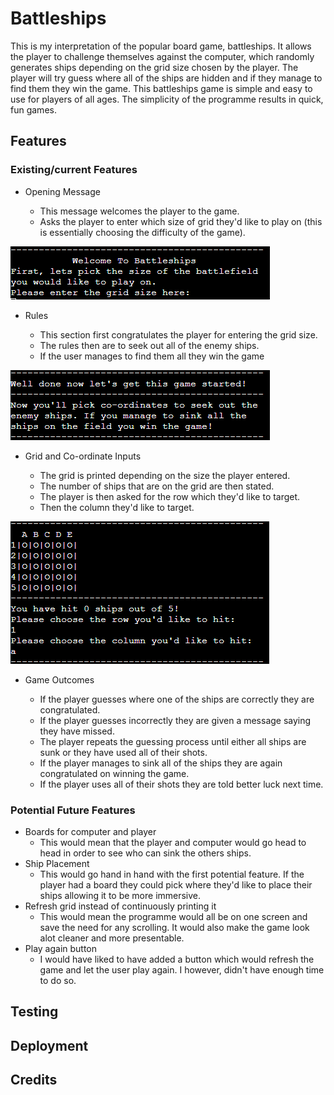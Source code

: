 # Battleships

This is my interpretation of the popular board game, battleships. It allows the player to challenge themselves against the computer, which randomly generates ships depending on the grid size chosen by the player. The player will try guess where all of the ships are hidden and if they manage to find them they win the game.
This battleships game is simple and easy to use for players of all ages. The simplicity of the programme results in quick, fun games.

## Features

### Existing/current Features

* Opening Message

    * This message welcomes the player to the game.
    * Asks the player to enter which size of grid they'd like to play on (this is essentially choosing the difficulty of the game).

![opening message](/assets/images/welcome-message.png)

* Rules

    * This section first congratulates the player for entering the grid size.
    * The rules then are to seek out all of the enemy ships.
    * If the user manages to find them all they win the game 

![rules message](/assets/images/rules-message.png)

* Grid and Co-ordinate Inputs

    * The grid is printed depending on the size the player entered.
    * The number of ships that are on the grid are then stated. 
    * The player is then asked for the row which they'd like to target.
    * Then the column they'd like to target.

![grid and inputs](/assets/images/grid-and-inputs.png)

* Game Outcomes 

    * If the player guesses where one of the ships are correctly they are congratulated.
    * If the player guesses incorrectly they are given a message saying they have missed.
    * The player repeats the guessing process until either all ships are sunk or they have used all of their shots.
    * If the player manages to sink all of the ships they are again congratulated on winning the game.
    * If the player uses all of their shots they are told better luck next time.

### Potential Future Features

* Boards for computer and player
    * This would mean that the player and computer would go head to head in order to see who can sink the others ships.
* Ship Placement
    * This would go hand in hand with the first potential feature. If the player had a board they could pick where they'd like to place their ships allowing it to be more immersive.
* Refresh grid instead of continuously printing it
    * This would mean the programme would all be on one screen and save the need for any scrolling. It would also make the game look alot cleaner and more presentable.
* Play again button
    * I would have liked to have added a button which would refresh the game and let the user play again. I however, didn't have enough time to do so.


## Testing 

## Deployment

## Credits